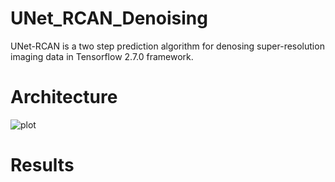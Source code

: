 # UNet_RCAN_Denoising
UNet-RCAN is a two step prediction algorithm for denosing super-resolution imaging data in Tensorflow 2.7.0 framework.  

# Architecture
![plot](https://github.com/vebrahimi1990/UNet_RCAN_Denoising/blob/master/image%20files/Architecture.png)

# Results
